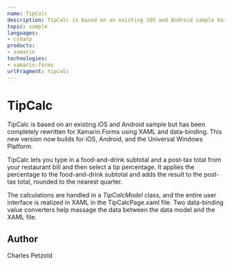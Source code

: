 ```yaml
---
name: TipCalc
description: TipCalc is based on an existing iOS and Android sample but has been completely rewritten for Xamarin.Forms using XAML and data-binding. This new ve...
topic: sample
languages:
- csharp
products:
- xamarin
technologies:
- xamarin-forms
urlFragment: tipcalc
---
```

TipCalc
=======

TipCalc is based on an existing iOS and Android sample but has been completely rewritten for Xamarin.Forms
using XAML and data-binding. This new version now builds for iOS, Android, and the Universal Windows Platform.

TipCalc lets you type in a food-and-drink subtotal
and a post-tax total from your restaurant bill and then select a tip percentage. It applies the percentage
to the food-and-drink subtotal and adds the result to the post-tax total, rounded to the nearest quarter.

The calculations are handled in a *TipCalcModel* class, and the entire user interface is realized in
XAML in the TipCalcPage.xaml file. Two data-binding value converters help massage the data between the 
data model and the XAML file.


Author
------

Charles Petzold

